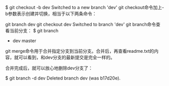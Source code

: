 $ git checkout -b dev
Switched to a new branch 'dev'
git checkout命令加上-b参数表示创建并切换，相当于以下两条命令：

 git branch dev
 git checkout dev
Switched to branch 'dev'
git branch命令查看当前分支：
$ git branch
* dev
  master

git merge命令用于合并指定分支到当前分支。合并后，再查看readme.txt的内容，就可以看到，和dev分支的最新提交是完全一样的。

合并完成后，就可以放心地删除dev分支了：

$ git branch -d dev
Deleted branch dev (was b17d20e).